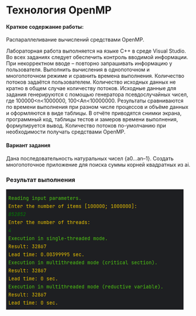Технология OpenMP
======
#### Краткое содержание работы:
Распараллеливание вычислений средствами OpenMP.

Лабораторная работа выполняется на языке C++ в среде Visual Studio. Во всех заданиях следует обеспечить контроль вводимой информации. При некорректном вводе – повторно запрашивать информацию у пользователя.
Выполнить вычисления в однопоточном и многопоточном режиме и сравнить времена выполнения. Количество потоков задаётся пользователем. Количество исходных данных не кратно в общем случае количеству потоков. Исходные данные для задания генерируются с помощью генератора псевдослучайных чисел, где 100000<n<1000000, 100<An<10000000. Результаты сравниваются по времени выполнения при разном числе процессов и объёме данных и оформляются в виде таблицы. В отчёте приводятся снимки экрана, программный код, таблицы тестов и замеров времени выполнения, формулируется вывод. Количество потоков по-умолчанию при необходимости получать средствами OpenMP.

#### Вариант задания
Дана последовательность натуральных чисел {a0…an–1}. Создать многопоточное приложение для поиска суммы корней квадратных из ai. 
### Результат выполнения
![img.png](img.png)